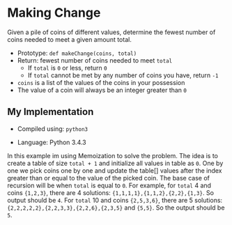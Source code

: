 # Making Change

Given a pile of coins of different values, determine the fewest number of coins needed to meet a given amount total.

* Prototype: `def makeChange(coins, total)`
* Return: fewest number of coins needed to meet `total`
    * If `total` is `0` or less, return `0`
    * If `total` cannot be met by any number of coins you have, return `-1`
* `coins` is a list of the values of the coins in your possession
* The value of a coin will always be an integer greater than `0`

## My Implementation

* Compiled using: `python3`

* Language: Python 3.4.3

In this example im using Memoization to solve the problem. The idea is to create a table of size `total + 1` and initialize all values in table as `0`. One by one we pick coins one by one and update the table[] values after the index greater than or equal to the value of the picked coin. The base case of recursion will be when `total` is equal to `0`. For example, for `total` 4 and coins `{1,2,3}`, there are 4 solutions: `{1,1,1,1},{1,1,2},{2,2},{1,3}`. So output should be `4`. For `total` 10 and coins `{2,5,3,6}`, there are 5 solutions: `{2,2,2,2,2},{2,2,3,3},{2,2,6},{2,3,5}` and `{5,5}`. So the output should be `5`.

